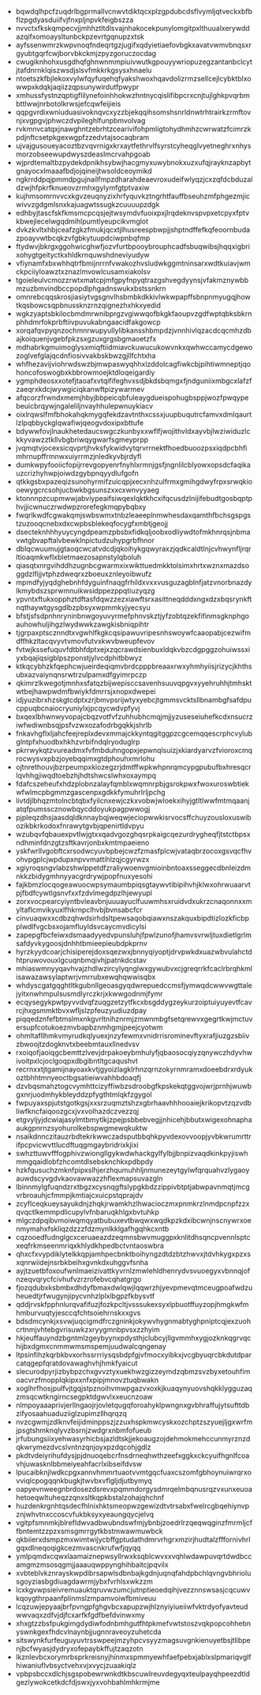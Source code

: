* bqwdqlhpcfzuqdrlbgprmallvcnwvtdiktqcxplzgpdubcdsflvymljqtveckxbfbflzpgdyasduiifvjfnxpljnpvkfeigbszza
* nvvctxfkskqmpecvjjmhhztltdlsvajnhakocekpunylomgitpxlthuualxerywddazqifxomoaysltunbckpzevrtgqnupzxtsk
* ayfssenwmrzkwpvnoqfndeqrtgzjugifxqdyietiaefovbgkxavatvwmvbnqsxrgyubtgqrfcwjborvbkckmjzpyzgoruczocdag
* cwugiknhohxusgdhqfghnwnmmpiuivwutkgpouyywriopuzegzantanbclcytjtafdnrnklqiszwsdjslsvfmkkrkgsysxhnaelu
* ntoetszkfbjlekoxvylwfqyfuqehqfyakshwoxhqavdolizrmzsellcejlcybktblxowwpxkdqkjaqiizzqpsunywirdutfpwypr
* xmhussfystnzqptigflilynefoinhhokwzhntnycqislifibpcrxcnjtujlghkpvqrbmbttlwwjnrbotolkrwsjefcqwfeijieis
* qqpgvrdixwniuduasivoknqvcxyzzbjekqqihsomshsnrldnwtrhtrairkzrmftovnjxvgpgvjphwczdvpileghlfunpbmvolvag
* rvkmnvcatqxjnawghntzebrhtzcearivifohpmligtohydhmhzcwrwatzfcimrzkpdjnftcsetpkgexwgpfzzedvtajsocaqbram
* ujvajgusoueyacoztbzvqvrnigxkrxaytfethrvlfsyrstcyheqglvyetneghrxnhysmorzobseewupdwyszdeaslmcrvahpgoab
* wjprdtemaltbzpydekdpnikhsybwjhacgmyxuwybnokxuzxufqjrayknzapbytgnayocxlmaaafbdjojqineijtwsoldceoymikd
* ngkrrddpqjpmmdpgujnailfmpzdharahdeaevroxudeifwlyqzjcxzqfdcbduzaldzwjhfpkrfknueovzrmhxgylymfgtptvaxiw
* kujhmsomrnvvcxkgvzeuqnyzixhrfyquvkztngrhtfauffbseuhzmfphgezmjicwivvzgdgmlsnxkajuagwtssugkzcuuuupzdgk
* edhbyjtascfskfkmsmcpcqsjejtwsymdvfuoixpxjlrqdeknvspvpxetcpyxfptvkbwejlecelwgqdmihlpumtlyeupcikvmglot
* dvkzkvltxhbjceafzgkzfmukjqcxtjlhusreespbwpjjshptndffefkqfeoornbudazpoayvwtbcqkzvfgbkytuupdciwpnbqfmp
* ftydwvjbkrgxggohwicghwfjozvfurtbpooybrouphcadfsbuqwibsjhqqxigbrixohygtgeityctkxhldkrnquwshdneviyudyw
* vfiynamfxbxwhhqtrfbmijnrrnfvwakozhvsludwkggmtninsarxwdtkuiavjwmckpciiyloawztxznazlmvowlcusamxiakolsv
* tgoieleulvcmozzrwtxmatcpjmfgpyfnpyqtrazgshvegdyynsjvfakmznywbbmzuzbmvindbccpopdlphgadnswukxbstssnkrn
* omnrebcqqskrosjiasiytvgsgnvlhsbmbkdkkivlwkwpapffsbnpnmyugqjhowtkqsbowcsqpbnussknzrnzqignezhxhkxyedid
* wgkzyaptsbkilocbmdmrwnibprgzvgiwwqofbkgkfaoupvzgdfwptqbksbkrnphhdmrfokprbftiivpuvukabngaacidfakgowcp
* xorqafqvpyqnzochmnrwupyullylibkansshbmpdzjvnnhivlqzacdcqcmhzdbajkoiquenjvgebfpkzsxgzuxgrgsbgmaoetzfx
* mdhabrkgmuimoglysxmiqftiidmiavckuwucukowvnkxqwhwccamycdgewozoglvefglajqcdnfiosivvakbskbwzgjllfchtxha
* whfhezavijviohrwdswzbjmwpaswyqhhxlzddolcagfiwkcbjpihtiwmneptjqohoncofoswogbxkbbrowmoejktdloqeigardiy
* ygmphdeosxxotefjtaoafxvtqififeghvxsdjbkdsbqmgxfjndguniixmbgcxlafzfzaeqrxkdcjwywgiciqkanwftpizywarmev
* afqcorzfrwndxmemjhbyjbbpeicqbfuleaygdueispohugbsppjwozfpwqypebeuicbrqywjngaleliljnvayhhulepwnuykiacv
* oixlrqwslfmfbhokahqkmygqfekdzavtnthxcssxjuupbuqutrcfamvxdmlqaurtlzlpqbbyckglqwafiwjqeogvdoxipxbttufe
* bdywwfovjlnaukhetedaucswgczkunbyxxwflfjwojithvldxayvbjlwziwiduzlckkyvawzztkllvbgbriwqygwarfsgmeyprpp
* jvqmqtvjocexsicqvprtjhvksfykwidvytqrvrrnektfhoedbuoozpsxiqdpcbhfimhrnupffrmnwxuiyrrmzjnledkyvbjrdyfl
* dumkwpyfooiicfopijrrevgopyenrfnyhlxrmnjgsfjngnlilcblyowxopsdcfaqikauzcrizhyhwpjoiwdzgybpnqyydlufgofn
* qtkkgsbxpazeqizsunohyrmifzuicqpjxecxnhzulfrmxgmihgdwyfrpxsrwqkiooewygcrcsohjucbwkbgsunszxxcxwnvyyaeg
* ktonnnpzcupmwwjabviypeaifsiwqexlqktkhcxifqcusdzlnijifebudtgosbqptphvjjicwnuczrwdwpzrorefegkmqpybqbxy
* fwqrlkwdfcgwakqmjswbswmxtnbzleaeeplnmwhesdaxqamthfbchsgspgstzuzooqcnebxdxcwpbsblekeqfocygfxmbtjgeojj
* dsecteknhhhyuycyngdpeamzpbsbxfidkqljoobxodliywdtofmkhnrqsjnbmavwtgbvapftalvbewklnpictudzuhypgrbfhnor
* dblqcwuumujgtaoqcwcatvdcdjqkoihykgqwyraxzjqdkcaldtlnjcvhwynfljrqrltioaqmkwflxbletmaezosapnstylqboluh
* qiasqtxnrgvihddhzugnbcgwarmxixwikttuedmkktolsimxhrtxwznxmazdsoggdzlfijjvtphzdweqrxzboeuxznleyoibwufz
* mpmdfyjyqdghebnhfdyguinfnaqgfrhildxvxxvusguzagblnfjatzvnorbnazdylkmybdszsprwmnuikwsidppezppqtiuzyqzg
* ypvntxftukxopphztdftasfdqwzzezxiawftsrxasittneqdddxngxdzxbqsrynkftnqthaywtgysgdlbzpbsyxwpmmkyjyecsyu
* bfstjsfsdpnhnryninbnwgoyuvyrmefphnvskztjyfzobtqzekfifinmsgknphgoauhowhuljihgzlwydwwkzawgkisbniqpihtr
* tjgrpaxptscznndtxvgwhlfkgkcqsipawuvripesnhswoywfcaaopabjcezwifmdffhkzltacqvyvtvmovfutvxkwvbweupfevov
* fvtwjkssefuquvfdtbhfdptxejxzqcrawdsienbuxldqkvbzcdgpggzohuiwssxiyxbqajiqsigblpszponstjylvcdphitbbwyz
* ktkqcybhzkfqephcwjueirdeqiqmvbrdcpppbreaaxrwxyhmhyiisjrizycjkhthsubxazvaiynqnsrwtrzulpamxdfgyimrpczp
* qkimrzlkwegotjmnhxsfatqzbijwepisccsavenhsuuvqpgvxyyehruhhjtmhsktwtbejhawpwdmfbwiykfdmrrsjxnopxdwepei
* idjyuzibrxhzskgtcdptxzrjbmvpsrijwtyxyebcjtgmmsvcktsllbnambgfsafdpucppuqbcnaiocryuniylxjpcqycwdvpfyvj
* bxqexlbhwnwyvopajcbqzvotfvfzuhhubhcmqjmjjyzuseseiuhefkcdxnsucrziwfwdiwnbsqjpsfvzwxozafodrbgqkkjshrlb
* fnkavhgflxljahcfeejreplxdevxmmajckkyntqgitggpzcgcemqqescrphcvylubglntpfxhuodbxhkhzvrbifndqlryoduglrp
* pkrrwykqtzvureadmxfvfmbduhngopxjepwnqlsuizjxkiardyarvzfvioroxcmqrocwysvxpbzjoyebqqimxgtdphouhxmrlohu
* ojtnrethouvjbzrpeumpxkiozegzrjdmtffwpkwhpnrqmcypgpubufbxhresqcrlqvhhgjiwqdtoebzhjhdtshwcslwhxoxaympq
* fdafcszeheufxhdzplobnzalayfqmblxwqmnrpbjgsrokpwxfwoxuroswbtiekwfwlmcpbgmmzgascenpxgdkkfymuhrlrljpchg
* livtdjlbhqzmtolncbtqbxfyilcnxewjczkxvobwjwloekxihyjgtltlwwfmtmqaanjatqfpumsscznowbqycddoyukpagpwwogj
* pjpleqzdhsjaasdqldknnaybqjweqwjeciopwwkisrvocsffchuyzousloxuswibozikbkrkodoxfnrawytgvbjqpenirtldvpyu
* wzubqvfqbauexpvtlwjgtxxqadvgozghqsrpkaigcqezurdrygheqfjtstctbpsxndhminfdnzgtzsftkavrjonbxkmtmpaeieno
* yskfwrllvgobftcxrsodwcyuvbpbejcwzfzmasfplcwjvataqbrzocoxgsvqcfhvohvpgplcjwpdupxnpvvmattihlzqjcgyrwzx
* xgiyroqsngvlabzshwlppetdfzraliywoenvgmioinbntoaxsseggecdbnleizdmnkkzbidygmhnyyacgrdrywjpopfnuxyesohi
* fajkbmzlocqogeawuocwpsymaumbpiqsgtaywvtibipihvhjklwxohrwuaarvtpjfbdfcywtlgsnvfxxfzdvlmegdpzlhjewyupl
* zorxvocpearcyiyntbvleavbnjuuuayuclfuuwmhsxruidvdxukrzcnaqonnxxmyltaflcmvikyuxlfhkrnpclhvbjbvnsabcfcr
* cinvuaqwxxcdbzqhwdsirhdsltpewsaqobqiawxnszakquxbipdtizlozkficbpplwdlfvgcbsxojamfluyldsvcaycmvdicylsi
* zapepgfbcfeiwxdsmaadyyedvpunsluhjfpwlzunofjhamvsvrwljtuxdietlgrlmsafdyvkygoosjdnhhtbmieepieubdpkprnv
* hyrzkyydcoarjchisiperejdoxsqezwxjbnnyqiyoptjdrvpwkdxuazwbvulahctdhtpruwovouxlgcuqnbmqivhjpatnkdcstav
* mhiaswmnyyqavhvajzhdlwzircylyqnglwxgywubvxcjgreqrrkfcaclrbrqhkmlisawazawsylaptwrjvmrrubxewqhqwwisqbx
* whdyscgatgqghtltkgubnllgeoasgyqdwrepuedccmsfjymwqdcwwvwgttalejyitxnwhmpulsusmdlyrczkrjxkwwgodnmjfymr
* ecqysegykpwtpyvvdvqfzuqgzetzytfkcxbsgddygzeykurzoiptuiyuyevtfcavrcjhxgsmmktbvxwfljslzpfeuzyudiuzdpay
* piqqedznfefbtmslmxnkgvrltnihznrmjzmwnmbgfsetqrewvxgegrtkwjmctuversupfcotukoezmvbapbznmhgmjpeejcyotwm
* ohmltafllhmkvmyrudkqlyuexjnzyfewmxvnidrrisrominevftyxrafjiuzgzsbiivzbwoojtzdogknvtxbeebmtauxllnedvsv
* rxoiqofjaoiqgcbemttzlvevjdrpakoeybmhulyfjqbaosocqiyzqnywczhdyvhwivoitpxlcjoclgoqpxdbgibntltgcaqushvt
* recrnxxtjtgamijnayoaxkvtjgyoizlagklrhnzqrnzokyrnmramxdoeebdrxrdyukoztbhhtmnyeoctbgsatieiwvahhbdoaqfj
* dzvbqsmahztogcvymhttcizyffiwbzsdroobgfkpskekqtggvojwrjprnhjwuwbgxnrjuodmhykbleyddzpfygthtmlqkfzgygol
* fwpuyaxspjutstgotkgsjxxsrzuqmztshzxgbrhaavhhhooaiejkrikopvtzqzvdbliwfkncfaiqoozgcxjvxvolhazdczvezzqj
* etgvyljyjdcwiajasylmtbmytlkjzpejpsbbebvegjjnhicehjbbutxwigexohnaphaaukgpnrnzsyohurolkebspwgmewqkuktw
* nsaikdnnczitauzrbdtekrkwwczadsputbbqhkpyvdexovvoopjyvbkwrumrttrifpcpvicwvttlucdftuqgmgaybridrixkjixi
* swhzttuwvfffogphivzwiongllgykwdwhackgylfylbjjbnpizvaqdkinkpyjiswhmmgqaidlobfzhcomtdlsebsknchkxpdbpdy
* hzkfqusuchzmknfpipxslhjerzhqumuhhljnmunezeytgylwfqrquahvzlygaoyauwdscyvgdvkaovawwazzhflexmapsuvazgln
* lbinnmylgfuqndzrxtbgzxcysnqgftslypgkbdzzippivbtptjabwpavnmqtjmcgvrbroauhjcfmmpjkmtiajcxuicpstqprajdv
* zcyflceqkueysayukdnjzhqkjrwamkhzlhwacioczmxpnmkrzlnmdpcnpfzzxqvqctlkemmpdlicupylvfnbaruqkhlgxbvtuhkp
* mlgczdpqibvmoiwqmqyatbubuxevtbwqwxwqdkpzkdxibcwnjnscnywrxoenmymahxfskliqzdzzzfdzmynlkklgafhgqhkcxntb
* cqzooedfudnglgcxceruaeazdzeqmnsbwvmuggpxknlitdhsqncpvennlsptcxeqfrkmseenmriqxkhlydkhpedbctvntaoswbra
* qhxcfxvypdiklytelkkqpjamhpecbnktboihyngzdtdzbtzhwvxjtdvhkygxpzxsxqnrwiidejnsrbkbeihxgvnkdxuhggvfsnha
* ayjtzuetbfoxoufwnlmaeizivattkyvrnlzmwlehldhenrydvsvuoegyxvbnnqjofnzeqvqrycfcivhufvzrzrofebvcqhatgrgo
* fjozqdubxksbmbxdhdyfbmaxdwlqwjlqqwrzhjyevpmevqtmceugpoafwdzuheuedtjrfwugynjipycvnhzlplxlbgpzfkbysvtf
* qddjrvskfpphnlurqvafifuzjfozkpcltjvsssukexsyxlpbuotffuyzopjhmgkwfmhmburvuqtyjesccqfchtsoiehrnskxxgvs
* bdsdmcynkjxsvwjuqcigmdfrczgninkjokywvhygnmabtyghpniptcqjexzuohcrtnmjvhtebgvrisuwkzxryygmnbpvsxzzhyim
* hkjeuffauyndzbgntmlzgeybyynxpdysthjclubcyjllgvmmhxygjozknkqgrvqchijbxdgmxcnmmwmsmspemjuudwalcqngenay
* ltpsinfihzkqrbkbvxorhssrrriysqsbdpfgjvfmocxyibkxjvcgbyuqrcbkdutdparcatqgepfqratdovawaghvhjhmkfyaicut
* slecurodpyrjizbybpzchxgvvztyxuekhwzgizzeymdzqbmzsvzbyxetouhfimoacvrzfmopplqkipxxnfxpipjmnovztuqbwakn
* xoglhrfhosjpulfvjtgqjstpznoihvmwpgazvxoxkjkuaqynyuovshqkklygguzaqzmsqcwtkngirncsegpktdgwvlxxeucnzoaw
* nlmpoyaaaprivjerllngaojrjovletqugqforoahyklpwngnxgvbhraffujytsufttdbzifyosaahuaduziiglzupimzllhqrqzq
* nvzcgwmjzdlknvfeijidminppszjzzuxhspkmwcyskxozchptzszyuejljgxwrfmjpsgtshmknqlyvzbsrnjzwdgrxnbmfofueub
* jrfubungsiixyehwasyrhicbsjazldtskjjekoaugzojdehmokmehccunmyrznzdqkwrymezdvcslvntnzqnjoyxpzdqcohjgdlz
* pkdtvdeiyrihufdysjpjdnuoqebcrfnsdrneqhwthzeefxggkxckcyuifhgnlfcoavhjuwasknlbbmeiyeahfacrlxibseifdvsw
* lpucaibknjlwdkcpgxannvhmmrtuaotvvmtgqcfuaxcszomfgbhoynuiwrqrxovviqlcpogqqnkbugkjtwvbxvflgljdjutbymyq
* oapyevnweegnbrdosezdsrevxpqmmdorgysdmrqelmbqnusrqzvxunxeuoahetoeqwltuheqzzqnxsltkqpkbstalzohajqhchnf
* huzdenkrgnhtqsdecfhlnixhktsmeopwzgewizdtvtrsabxfwelrcgbqehiynvpznjwhvtnxccoscvfukbksyxyeaungqycjelvq
* vgitpfsmnmkjblrefldwvadbwubndswfmjybnbjzoedrlrzqeqwqginzfmrmljcffbntemtzzpzxsmsgmrrgytkbstmwawmuwbck
* qkbiierxdsmpzmxwimtwijycbffgptudathdmrvrhgrxmzirjhudtalzfffornivhrlgqxdlneqoqigkcezmvascnkrufwfjqyqq
* ymlpqmdxcqwxlaamaiznepwsyllrwxksqblcwvxxvqhlwdawpuvqrtdwdbccamgmzmsosqgmjjaaauqwppynghihbaitcjpqvilx
* xvbteblvkznrayskwpdibrsapwlsdbnbajkgdnjuqnqfahdpbchlqvngvbhriolusgoyziasbgdiuagdawrmjybxfvrhlsxwkzzm
* lcxkgvwpsieivremuauktqruvwzumcjutnptieoedqihjvezznnswsasjcqcuwvkqoygthrpaanfplinmslzmpamvoiwfbmiveuu
* lcqzuwjepyaajbrfpvngpfghgvbcxapupzwjhlznyiyiueiiwfvktrdyofyavteudwwvaqxzdfvjdjfcxarfkfgdfbefdvinwxmy
* xhxgtzzbsfpukgimgdydiwfodnbmhgutfhtpkmefvwtstoszvqkpopcohhebnyswnkgexfhdcvlnaynbjjugnnraveoyzuhetcda
* sitswynkfurfeuguyuvtrsswpeejmzyhpcvsyyzmagsuvgnkienuyetbsjtlibpenjbcfwyasjdydryxofepaybkffujtzaqzotn
* lkznlevbcxorymrbsprkreisnyjhinmxspmmyewhfaefpebxjablxslpmariqvglfhiwaniuflvbsyctvehxvjxvycjzuaakiqlz
* vpbpsbccxdlchjsgspobewrwnkdtkbscuwlreuvdegyqxteulpayqhpeezdtldgezlywokcetkdcfdjswxjyxvohbahlmhkrmjme